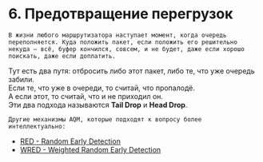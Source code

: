 # 6. Предотвращение перегрузок

```text
В жизни любого маршрутизатора наступает момент, когда очередь переполняется. Куда положить пакет, если положить его решительно некуда — всё, буфер кончился, совсем, и не будет, даже если хорошо поискать, даже если доплатить.
```

Тут есть два путя: отбросить либо этот пакет, либо те, что уже очередь забили.  
Если те, что уже в очереди, то считай, что пропалодё.  
А если этот, то считай, что и не приходил он.  
Эти два подхода называются **Tail Drop** и **Head Drop**.

```text
Другие механизмы AQM, которые подходят к вопросу более интеллектуально:
```

* [RED - Random Early Detection](red-random-early-detection.md)
* [WRED - Weighted Random Early Detection](wred-weighted-random-early-detection.md)

